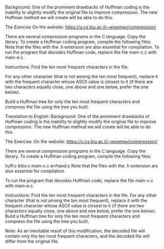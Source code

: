 Background:
One of the prominent drawbacks of Huffman coding is the inability to slightly modify the original file to improve compression. The new Huffman method we will create will be able to do this.

*The Exercise*
On the website:
https://u.cs.biu.ac.il/~wisemay/compression/

There are several compression programs in the C language. Copy the library. To create a Huffman coding program, compile the following files:
Note that the files with the .h extension are also essential for compilation.
To run the program that decodes Huffman code, replace the file main-c.c with main-e.c.


Instructions:
Find the ten most frequent characters in the file.

For any other character (that is not among the ten most frequent), replace it with the frequent character whose ASCII value is closest to it (if there are two characters equally close, one above and one below, prefer the one below).

Build a Huffman tree for only the ten most frequent characters and compress the file using the tree you built.

Translation to English:
Background:
One of the prominent drawbacks of Huffman coding is the inability to slightly modify the original file to improve compression. The new Huffman method we will create will be able to do this.

The Exercise:
On the website:
https://u.cs.biu.ac.il/~wisemay/compression/

There are several compression programs in the C language. Copy the library. To create a Huffman coding program, compile the following files:

huff.c
bitio.c
main-c.c
errhand.c
Note that the files with the .h extension are also essential for compilation.

To run the program that decodes Huffman code, replace the file main-c.c with main-e.c.

Instructions:
Find the ten most frequent characters in the file.
For any other character (that is not among the ten most frequent), replace it with the frequent character whose ASCII value is closest to it (if there are two characters equally close, one above and one below, prefer the one below).
Build a Huffman tree for only the ten most frequent characters and compress the file using the tree you built.

Note:
As an inevitable result of this modification, the decoded file will contain only the ten most frequent characters, and the decoded file will differ from the original file.
